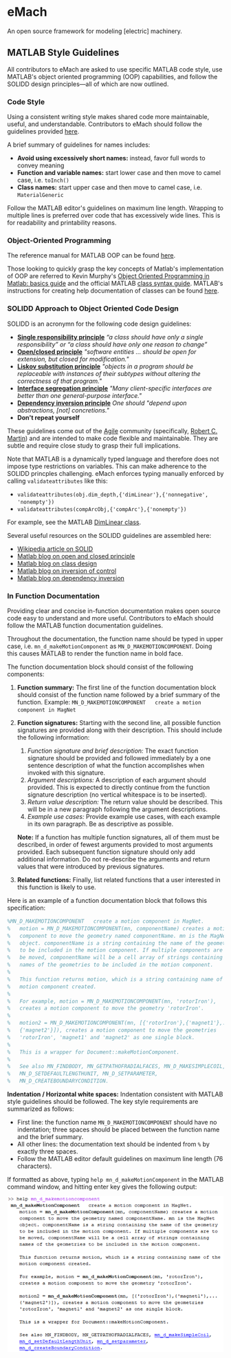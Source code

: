 # eMach
An open source framework for modeling [electric] machinery.

## MATLAB Style Guidelines

All contributors to eMach are asked to use specific MATLAB code style, use MATLAB's object oriented programming (OOP) capabilities, and follow the SOLIDD design principles&mdash;all of which are now outlined.

### Code Style
Using a consistent writing style makes shared code more maintainable, useful, and understandable. Contributors to eMach should follow the guidelines provided [here](https://www.mathworks.com/matlabcentral/fileexchange/46056-matlab-style-guidelines-2-0). 

A brief summary of guidelines for names includes:
- **Avoid using excessively short names:** instead, favor full words to convey meaning
- **Function and variable names:** start lower case and then move to camel case, i.e. `toInch()`
- **Class names:** start upper case and then move to camel case, i.e. `MaterialGeneric`


Follow the MATLAB editor's guidelines on maximum line length. Wrapping to multiple lines is preferred over code that has excessively wide lines. This is for readability and printability reasons.

### Object-Oriented Programming
The reference manual for MATLAB OOP can be found [here](https://www.mathworks.com/help/pdf_doc/matlab/matlab_oop.pdf).

Those looking to quickly grasp the key concepts of Matlab's implementation of OOP are referred to Kevin Murphy's [Object Oriented Programming in Matlab: basics guide](https://www.cs.ubc.ca/~murphyk/Software/matlabTutorial/html/objectOriented.html) and the official MATLAB [class syntax guide](https://www.mathworks.com/help/matlab/class-syntax-guide.html). MATLAB's instructions for creating help documentation of classes can be found [here](https://www.mathworks.com/help/matlab/matlab_prog/create-help-for-classes.html).

### SOLIDD Approach to Object Oriented Code Design
SOLIDD is an acronymn for the following code design guidelines:

- [**Single responsibility principle**](https://web.archive.org/web/20150202200348/http://www.objectmentor.com/resources/articles/srp.pdf) _“a class should have only a single responsibility” or “a class should have only one reason to change”_
- [**Open/closed principle**](https://web.archive.org/web/20150905081105/http://www.objectmentor.com/resources/articles/ocp.pdf) _"software entities … should be open for extension, but closed for modification."_
- [**Liskov substitution principle**](https://web.archive.org/web/20150905081111/http://www.objectmentor.com/resources/articles/lsp.pdf) _"objects in a program should be replaceable with instances of their subtypes without altering the correctness of that program."_
- [**Interface segregation principle**](https://web.archive.org/web/20150905081110/http://www.objectmentor.com/resources/articles/isp.pdf) _"Many client-specific interfaces are better than one general-purpose interface."_
- [**Dependency inversion principle**](https://web.archive.org/web/20150905081103/http://www.objectmentor.com/resources/articles/dip.pdf) _One should "depend upon abstractions, [not] concretions."_
- **Don't repeat yourself**

These guidelines come out of the [Agile](https://en.wikipedia.org/wiki/Agile_software_development) community (specifically, [Robert C. Martin](https://en.wikipedia.org/wiki/Robert_C._Martin)) and are intended to make code flexible and maintainable. They are subtle and require close study to grasp their full implications.  

Note that MATLAB is a dynamically typed language and therefore does not impose type restrictions on variables. This can make adherence to the SOLIDD princples challenging. eMach enforces typing manually enforced by calling `validateattributes` like this:
- `validateattributes(obj.dim_depth,{'dimLinear'},{'nonnegative', 'nonempty'})`
- `validateattributes(compArcObj,{'compArc'},{'nonempty'})`

For example, see the MATLAB [DimLinear class](https://github.com/Severson-Group/eMach/blob/73293d352750b54190ffbddf509158881f4d8c1f/model_obj/dimensions/DimLinear.m).

Several useful resources on the SOLIDD guidelines are assembled here:
- [Wikipedia article on SOLID](https://en.wikipedia.org/wiki/SOLID)
- [Matlab blog on open and closed principle](https://blogs.mathworks.com/developer/2015/12/18/open-and-extensible/)
- [Matlab blog on class design](https://blogs.mathworks.com/developer/2016/01/16/making-code-usable-useful-and-testable/)
- [Matlab blog on inversion of control](https://blogs.mathworks.com/developer/2016/02/16/inversion-of-control/)
- [Matlab blog on dependency inversion](https://blogs.mathworks.com/developer/2016/02/24/dependency-injection/)

### In Function Documentation
Providing clear and concise in-function documentation makes open source code easy to understand and more useful. Contributors to eMach should follow the MATLAB function documentation guidelines.

Throughout the documentation, the function name should be typed in upper case, i.e. `mn_d_makeMotionComponent` as `MN_D_MAKEMOTIONCOMPONENT`. Doing this causes MATLAB to render the function name in bold face.

The function documentation block should consist of the following components:

1. **Function summary:** The first line of the function documentation block should consist of the function name followed by a brief summary of the function. Example: `MN_D_MAKEMOTIONCOMPONENT   create a motion component in MagNet`
2. **Function signatures:** Starting with the second line, all possible function signatures are provided along with their description. This should include the following information:
   1. *Function signature and brief description:* The exact function signature should be provided and followed immediately by a one sentence description of what the function accomplishes when invoked with this signature.
   2. *Argument descriptions:* A description of each argument should provided. This is expected to directly continue from the function signature description (no vertical whitespace is to be inserted).
   3. *Return value description:* The return value should be described. This will be in a new paragraph following the argument descriptions.
   4. *Example use cases:* Provide example use cases, with each example in its own paragraph. Be as descriptive as possible.
   
   **Note:** If a function has multiple function signatures, all of them must be described, in order of fewest arguments provided to most arguments provided. Each subsequent function signature should only add additional information. Do not re-describe the arguments and return values that were introduced by previous signatures.
3. **Related functions:** Finally, list related functions that a user interested in this function is likely to use.
 
Here is an example of a function documentation block that follows this specification:

```matlab
%MN_D_MAKEMOTIONCOMPONENT   create a motion component in MagNet.
%   motion = MN_D_MAKEMOTIONCOMPONENT(mn, componentName) creates a motion 
%   component to move the geometry named componentName. mn is the MagNet 
%   object. componentName is a string containing the name of the geometry 
%   to be included in the motion component. If multiple components are to 
%   be moved, componentName will be a cell array of strings containing 
%   names of the geometries to be included in the motion component.
%   
%   This function returns motion, which is a string containing name of the 
%   motion component created.
%
%   For example, motion = MN_D_MAKEMOTIONCOMPONENT(mn, 'rotorIron'), 
%   creates a motion component to move the geometry 'rotorIron'. 
%   
%   motion2 = MN_D_MAKEMOTIONCOMPONENT(mn, [{'rotorIron'},{'magnet1'},...
%   {'magnet2'}]), creates a motion component to move the geometries 
%   'rotorIron', 'magnet1' and 'magnet2' as one single block.
%
%   This is a wrapper for Document::makeMotionComponent.
%
%   See also MN_FINDBODY, MN_GETPATHOFRADIALFACES, MN_D_MAKESIMPLECOIL, 
%   MN_D_SETDEFAULTLENGTHUNIT, MN_D_SETPARAMETER, 
%   MN_D_CREATEBOUNDARYCONDITION.

```
**Indentation / Horizontal white spaces:**
Indentation consistent with MATLAB style guidelines should be followed.
The key style requirements are summarized as follows:
- First line: the function name `MN_D_MAKEMOTIONCOMPONENT` should have no indentation; three spaces should be placed between the function name and the brief summary. 
- All other lines: the documentation text should be indented from `%` by exactly three spaces.
- Follow the MATLAB editor default guidelines on maximum line length (76 characters).

If formatted as above, typing `help mn_d_makeMotionComponent` in the MATLAB command window, and hitting enter key gives the following output:

![image](./exampleMatlabHelp.PNG) 
